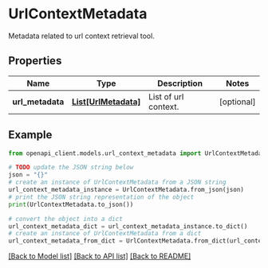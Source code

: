 # UrlContextMetadata

Metadata related to url context retrieval tool.

## Properties

Name | Type | Description | Notes
------------ | ------------- | ------------- | -------------
**url_metadata** | [**List[UrlMetadata]**](UrlMetadata.md) | List of url context. | [optional] 

## Example

```python
from openapi_client.models.url_context_metadata import UrlContextMetadata

# TODO update the JSON string below
json = "{}"
# create an instance of UrlContextMetadata from a JSON string
url_context_metadata_instance = UrlContextMetadata.from_json(json)
# print the JSON string representation of the object
print(UrlContextMetadata.to_json())

# convert the object into a dict
url_context_metadata_dict = url_context_metadata_instance.to_dict()
# create an instance of UrlContextMetadata from a dict
url_context_metadata_from_dict = UrlContextMetadata.from_dict(url_context_metadata_dict)
```
[[Back to Model list]](../README.md#documentation-for-models) [[Back to API list]](../README.md#documentation-for-api-endpoints) [[Back to README]](../README.md)


